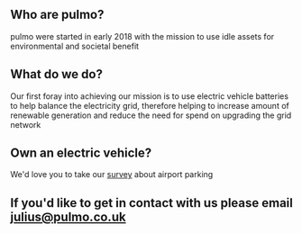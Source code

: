 ## Who are pulmo?

pulmo were started in early 2018 with the mission to use idle assets for environmental and societal benefit

## What do we do?

Our first foray into achieving our mission is to use electric vehicle batteries to help balance the electricity grid, therefore helping to increase amount of renewable generation and reduce the need for spend on upgrading the grid network

## Own an electric vehicle?

We'd love you to take our [survey](pulmo1.typeform.com/to/ovhms2) about airport parking

## If you'd like to get in contact with us please email julius@pulmo.co.uk
